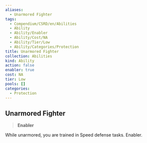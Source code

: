 ```yaml
---
aliases:
  - Unarmored Fighter
tags:
  - Compendium/CSRD/en/Abilities
  - Ability
  - Ability/Enabler
  - Ability/Cost/NA
  - Ability/Tier/Low
  - Ability/Categories/Protection
title: Unarmored Fighter
collection: Abilities
kind: Ability
action: false
enabler: true
cost: NA
tier: Low
pools: []
categories:
  - Protection
---
```

## Unarmored Fighter    
>**Enabler**  
    
While unarmored, you are trained in Speed defense tasks. Enabler.
